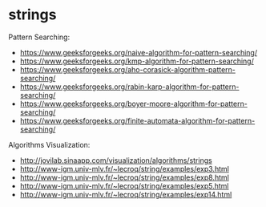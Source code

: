 # strings

Pattern Searching:
- https://www.geeksforgeeks.org/naive-algorithm-for-pattern-searching/
- https://www.geeksforgeeks.org/kmp-algorithm-for-pattern-searching/
- https://www.geeksforgeeks.org/aho-corasick-algorithm-pattern-searching/
- https://www.geeksforgeeks.org/rabin-karp-algorithm-for-pattern-searching/
- https://www.geeksforgeeks.org/boyer-moore-algorithm-for-pattern-searching/
- https://www.geeksforgeeks.org/finite-automata-algorithm-for-pattern-searching/

Algorithms Visualization:
- http://jovilab.sinaapp.com/visualization/algorithms/strings
- http://www-igm.univ-mlv.fr/~lecroq/string/examples/exp3.html
- http://www-igm.univ-mlv.fr/~lecroq/string/examples/exp8.html
- http://www-igm.univ-mlv.fr/~lecroq/string/examples/exp5.html
- http://www-igm.univ-mlv.fr/~lecroq/string/examples/exp14.html
